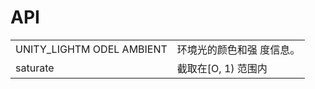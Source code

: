 # API

|  |  |
| :--- | :--- |
| UNITY\_LIGHTM ODEL AMBIENT | 环境光的颜色和强 度信息。 |
| saturate | 截取在\[O, 1\) 范围内 |



